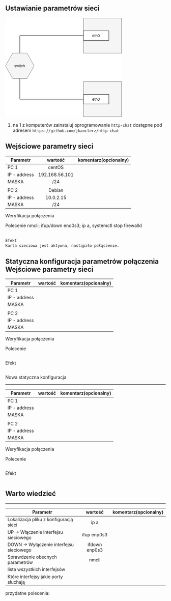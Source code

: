 Ustawianie parametrów sieci
---------------------------

![alt text][network]

[network]: ./network.png "Logo Title Text 2"

1. na 1 z komputerów zainstaluj oprogramowanie ``http-chat`` dostępne pod adresem ``https://github.com/jkanclerz/http-chat``

Wejściowe parametry sieci
-------------------------
| Parametr | wartość | komentarz(opcionalny) |
| ------------- |:-------------:| -----:|
| PC 1  | centOS  | |
| IP - address  | 192.168.56.101 | |
| MASKA  |	/24 | |
|   |  | |
| PC 2  | Debian  | |
| IP - address  | 10.0.2.15| |
| MASKA  | /24 | |

Weryfikacja połączenia

Polecenie
nmcli; ifup/down eno0s3; ip a, systemctl stop firewalld
```

Efekt
Karta sieciowa jest aktywna, nastąpiło połączenie. 
```

Statyczna konfiguracja parametrów połączenia
Wejściowe parametry sieci
-------------------------
| Parametr | wartość | komentarz(opcionalny) |
| ------------- |:-------------:| -----:|
|   PC 1 |  
| IP - address  |  | |
| MASKA  |  | |
|   |  | |
| PC 2  |  | |
| IP - address  |  | |
| MASKA  | | |

Weryfikacja połączenia

Polecenie
```
```

Efekt
```
```

Nowa statyczna konfiguracja 

-------------------------
| Parametr | wartość | komentarz(opcionalny) |
| ------------- |:-------------:| -----:|
|   PC 1 |  
| IP - address  | | |
| MASKA  | | |
|   |  | |
| PC 2  || |
| IP - address  |  | |
| MASKA  |  | |

Weryfikacja połączenia

Polecenie
```
```

Efekt
```
```

Warto wiedzieć
--------------

-------------------------
| Parametr | wartość | komentarz(opcionalny) |
| ------------- |:-------------:| -----:|
| Lokalizacja pliku z konfiguracją sieci|ip a | |
| UP -> Włączenie interfejsu sieciowego|ifup enp0s3 | |
| DOWN -> Wyłączenie interfejsu sieciowego|ifdown enp0s3 | |
| Sprawdzenie obecnych parametrów |nmcli | |
| lista wszystkich interfejsów | | |
| Które interfejsy jakie porty słuchają | | |

przydatne polecenia: 
